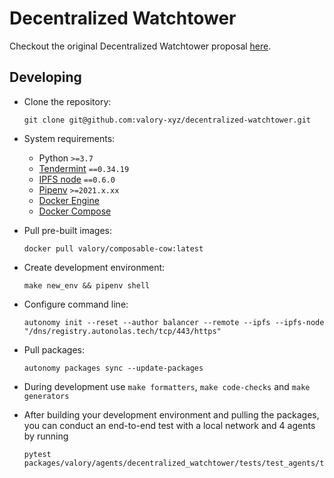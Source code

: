 # Decentralized Watchtower

Checkout the original Decentralized Watchtower proposal [here](https://forum.cow.fi/t/grant-application-decentralizing-cow-s-watchtower/1681).

## Developing

- Clone the repository:

      git clone git@github.com:valory-xyz/decentralized-watchtower.git

- System requirements:

    - Python `>=3.7`
    - [Tendermint](https://docs.tendermint.com/v0.34/introduction/install.html) `==0.34.19`
    - [IPFS node](https://docs.ipfs.io/install/command-line/#official-distributions) `==0.6.0`
    - [Pipenv](https://pipenv.pypa.io/en/latest/installation/) `>=2021.x.xx`
    - [Docker Engine](https://docs.docker.com/engine/install/)
    - [Docker Compose](https://docs.docker.com/compose/install/)

- Pull pre-built images:

      docker pull valory/composable-cow:latest

- Create development environment:

      make new_env && pipenv shell

- Configure command line:

      autonomy init --reset --author balancer --remote --ipfs --ipfs-node "/dns/registry.autonolas.tech/tcp/443/https"

- Pull packages:

      autonomy packages sync --update-packages

- During development use `make formatters`, `make code-checks` and `make generators`

- After building your development environment and pulling the packages, you can conduct an end-to-end test with a local network and 4 agents by running
      
      pytest packages/valory/agents/decentralized_watchtower/tests/test_agents/test_decentralized_watchtower.py::TestWatchtowerFourAgents
